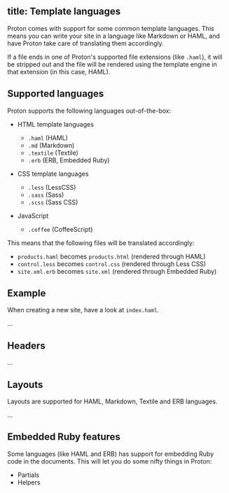 title: Template languages
--

Proton comes with support for some common template languages. This means you 
can write your site in a language like Markdown or HAML, and have Proton take 
care of translating them accordingly.

If a file ends in one of Proton's supported file extensions (like `.haml`), it 
will be stripped out and the file will be rendered using the template engine 
in that extension (in this case, HAML).

Supported languages
-------------------

Proton supports the following languages out-of-the-box:

 - HTML template languages
   - `.haml` (HAML)
   - `.md` (Markdown)
   - `.textile` (Textile)
   - `.erb` (ERB, Embedded Ruby)

 - CSS template languages
   - `.less` (LessCSS)
   - `.sass` (Sass)
   - `.scss` (Sass CSS)

 - JavaScript
   - `.coffee` (CoffeeScript)

This means that the following files will be translated accordingly:

 - `products.haml` becomes `products.html` (rendered through HAML)
 - `control.less` becomes `control.css` (rendered through Less CSS)
 - `site.xml.erb` becomes `site.xml` (rendered through Embedded Ruby)

Example
-------

When creating a new site, have a look at `index.haml`.

...

Headers
-------

...

Layouts
-------

Layouts are supported for HAML, Markdown, Textile and ERB languages.

...

Embedded Ruby features
----------------------

Some languages (like HAML and ERB) has support for embedding Ruby code in the
documents. This will let you do some nifty things in Proton:

 - Partials
 - Helpers
